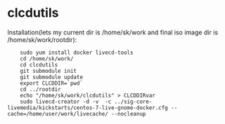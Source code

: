 # clcdutils

Installation(lets my current dir is /home/sk/work and final iso image dir is /home/sk/work/rootdir):

		sudo yum install docker livecd-tools
		cd /home/sk/work/
		cd clcdutils
		git submodule init
		git submodule update
		export CLCDDIR=`pwd`
		cd ../rootdir
		echo "/home/sk/work/clcdutils" > CLCDDIRvar		
		sudo livecd-creator -d -v  -c ../sig-core-livemedia/kickstarts/centos-7-live-gnome-docker.cfg --cache=/home/user/work/livecache/ --nocleanup

